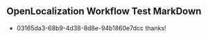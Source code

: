 ## OpenLocalization Workflow Test MarkDown
* 03165da3-68b9-4d38-8d8e-94b1860e7dcc thanks!

<!--HONumber=Jul16_HO2-->


